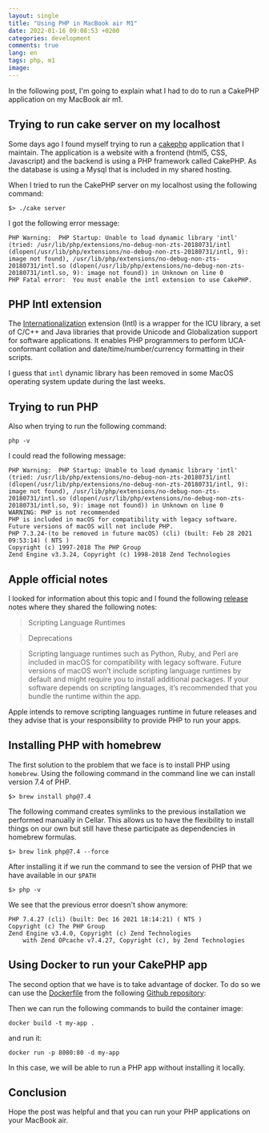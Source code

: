```yaml
---
layout: single
title: "Using PHP in MacBook air M1"
date: 2022-01-16 09:08:53 +0200
categories: development
comments: true
lang: en
tags: php, m1
image: 
---
```


In the following post, I'm going to explain what I had to do to run a CakePHP application on my MacBook air m1. 

Trying to run cake server on my localhost
--------------------------------------------

Some days ago I found myself trying to run a <a href="https://cakephp.org/">cakephp</a> application that I maintain. The application is a website with a frontend (html5, CSS, Javascript) and the backend is using a PHP framework called CakePHP. As the database is using a Mysql that is included in my shared hosting. 

When I tried to run the CakePHP server on my localhost using the following command:

```console
$> ./cake server
```

I got the following error message:

```console
PHP Warning:  PHP Startup: Unable to load dynamic library 'intl' (tried: /usr/lib/php/extensions/no-debug-non-zts-20180731/intl (dlopen(/usr/lib/php/extensions/no-debug-non-zts-20180731/intl, 9): image not found), /usr/lib/php/extensions/no-debug-non-zts-20180731/intl.so (dlopen(/usr/lib/php/extensions/no-debug-non-zts-20180731/intl.so, 9): image not found)) in Unknown on line 0
PHP Fatal error:  You must enable the intl extension to use CakePHP.
```

PHP Intl extension
--------------------
The <a href="https://www.php.net/manual/en/intro.intl.php">Internationalization</a> extension (Intl) is a wrapper for the ICU library, a set of C/C++ and Java libraries that provide Unicode and Globalization support for software applications. It enables PHP programmers to perform UCA-conformant collation and date/time/number/currency formatting in their scripts.

I guess that `intl` dynamic library has been removed in some MacOS operating system update during the last weeks. 

Trying to run PHP 
------------------------

Also when trying to run the following command:

```console
php -v                                                                                      
```

I could read the following message:

```console
PHP Warning:  PHP Startup: Unable to load dynamic library 'intl' (tried: /usr/lib/php/extensions/no-debug-non-zts-20180731/intl (dlopen(/usr/lib/php/extensions/no-debug-non-zts-20180731/intl, 9): image not found), /usr/lib/php/extensions/no-debug-non-zts-20180731/intl.so (dlopen(/usr/lib/php/extensions/no-debug-non-zts-20180731/intl.so, 9): image not found)) in Unknown on line 0
WARNING: PHP is not recommended
PHP is included in macOS for compatibility with legacy software.
Future versions of macOS will not include PHP.
PHP 7.3.24-(to be removed in future macOS) (cli) (built: Feb 28 2021 09:53:14) ( NTS )
Copyright (c) 1997-2018 The PHP Group
Zend Engine v3.3.24, Copyright (c) 1998-2018 Zend Technologies
```

Apple official notes
--------------------------
I looked for information about this topic and I found the following <a href="https://developer.apple.com/documentation/macos-release-notes/macos-catalina-10_15-release-notes">release</a> notes where they shared the following notes: 

> Scripting Language Runtimes

> Deprecations

> Scripting language runtimes such as Python, Ruby, and Perl are included in macOS for compatibility with 
> legacy software. Future versions of macOS won’t include scripting language runtimes by default and might
> require you to install additional packages. If your software depends on scripting languages, it’s 
> recommended that you bundle the runtime within the app.

Apple intends to remove scripting languages runtime in future releases and they advise that is your responsibility to provide PHP to run your apps. 


Installing PHP with homebrew
-------------------------------

The first solution to the problem that we face is to install PHP using `homebrew`. Using the following command in the command line we can install version 7.4 of PHP.

```console
$> brew install php@7.4
```

The following command creates symlinks to the previous installation we performed manually in Cellar. This allows us to have the flexibility to install things on our own but still have these participate as dependencies in homebrew formulas.

```console
$> brew link php@7.4 --force
```

After installing it if we run the command to see the version of PHP that we have available in our `$PATH` 

```console
$> php -v 
```

We see that the previous error doesn't show anymore:

```console
PHP 7.4.27 (cli) (built: Dec 16 2021 18:14:21) ( NTS )
Copyright (c) The PHP Group
Zend Engine v3.4.0, Copyright (c) Zend Technologies
    with Zend OPcache v7.4.27, Copyright (c), by Zend Technologies
```

Using Docker to run your CakePHP app
----------------------------------------
The second option that we have is to take advantage of docker. To do so we can use the <a href="https://github.com/stefanvangastel/docker-cakephp/blob/master/Dockerfile">Dockerfile</a> from the following <a href="https://github.com/stefanvangastel/docker-cakephp">Github repository</a>:

Then we can run the following commands to build the container image:

```console
docker build -t my-app . 
```

and run it:

```console
docker run -p 8080:80 -d my-app 
```

In this case, we will be able to run a PHP app without installing it locally.

Conclusion
---------------
Hope the post was helpful and that you can run your PHP applications on your MacBook air.


